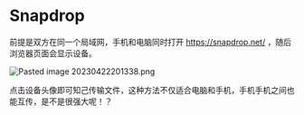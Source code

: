 # Snapdrop

前提是双方在同一个局域网，手机和电脑同时打开 https://snapdrop.net/ ，随后浏览器页面会显示设备。

![Pasted image 20230422201338.png](Pasted%20image%2020230422201338.png)

点击设备头像即可知己传输文件，这种方法不仅适合电脑和手机，手机手机之间也能互传，是不是很强大呢！？